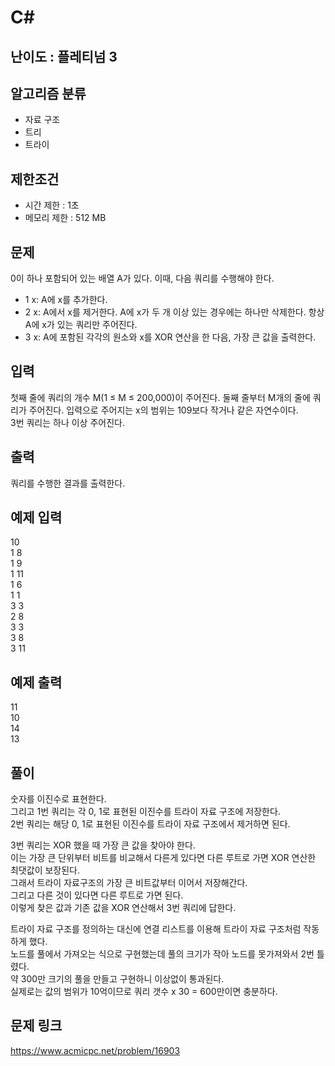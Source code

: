 # C#

## 난이도 : 플레티넘 3

## 알고리즘 분류
  - 자료 구조
  - 트리
  - 트라이

## 제한조건
  - 시간 제한 : 1초
  - 메모리 제한 : 512 MB

## 문제
0이 하나 포함되어 있는 배열 A가 있다. 이때, 다음 쿼리를 수행해야 한다.<br/>

  - 1 x: A에 x를 추가한다.
  - 2 x: A에서 x를 제거한다. A에 x가 두 개 이상 있는 경우에는 하나만 삭제한다. 항상 A에 x가 있는 쿼리만 주어진다.
  - 3 x: A에 포함된 각각의 원소와 x를 XOR 연산을 한 다음, 가장 큰 값을 출력한다.


## 입력
첫째 줄에 쿼리의 개수 M(1 ≤ M ≤ 200,000)이 주어진다. 둘째 줄부터 M개의 줄에 쿼리가 주어진다. 입력으로 주어지는 x의 범위는 109보다 작거나 같은 자연수이다.<br/>
3번 쿼리는 하나 이상 주어진다.<br/>


## 출력
쿼리를 수행한 결과를 출력한다.<br/>


## 예제 입력
10<br/>
1 8<br/>
1 9<br/>
1 11<br/>
1 6<br/>
1 1<br/>
3 3<br/>
2 8<br/>
3 3<br/>
3 8<br/>
3 11<br/>


## 예제 출력
11<br/>
10<br/>
14<br/>
13<br/>


## 풀이
숫자를 이진수로 표현한다.<br/>
그리고 1번 쿼리는 각 0, 1로 표현된 이진수를 트라이 자료 구조에 저장한다.<br/>
2번 쿼리는 해당 0, 1로 표현된 이진수를 트라이 자료 구조에서 제거하면 된다.<br/>


3번 쿼리는 XOR 했을 때 가장 큰 값을 찾아야 한다.<br/>
이는 가장 큰 단위부터 비트를 비교해서 다른게 있다면 다른 루트로 가면 XOR 연산한 최댓값이 보장된다.<br/>
그래서 트라이 자료구조의 가장 큰 비트값부터 이어서 저장해간다.<br/>
그리고 다른 것이 있다면 다른 루트로 가면 된다.<br/>
이렇게 찾은 값과 기존 값을 XOR 연산해서 3번 쿼리에 답한다.<br/>


트라이 자료 구조를 정의하는 대신에 연결 리스트를 이용해 트라이 자료 구조처럼 작동하게 했다.<br/>
노드를 풀에서 가져오는 식으로 구현했는데 풀의 크기가 작아 노드를 못가져와서 2번 틀렸다.<br/>
약 300만 크기의 풀을 만들고 구현하니 이상없이 통과된다.<br/>
실제로는 값의 범위가 10억이므로 쿼리 갯수 x 30 = 600만이면 충분하다.<br/>


## 문제 링크
https://www.acmicpc.net/problem/16903
